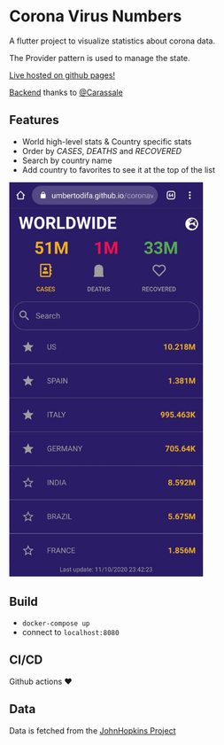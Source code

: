 # Corona Virus Numbers

A flutter project to visualize statistics about corona data.

The Provider pattern is used to manage the state.

[Live hosted on github pages!](https://umbertodifa.github.io/coronavirusnumbers-frontend/)

[Backend](https://github.com/Carassale/coronavirusnumbers-express-api) thanks to [@Carassale](https://github.com/Carassale) 

## Features
- World high-level stats & Country specific stats
- Order by _CASES_, _DEATHS_ and _RECOVERED_
- Search by country name
- Add country to favorites to see it at the top of the list

<img src="./screenshot.jpeg" width="350">

## Build
- `docker-compose up`
- connect to `localhost:8080`

## CI/CD
 Github actions :heart:

## Data
Data is fetched from the [JohnHopkins Project](https://coronavirus.jhu.edu/map.html)
